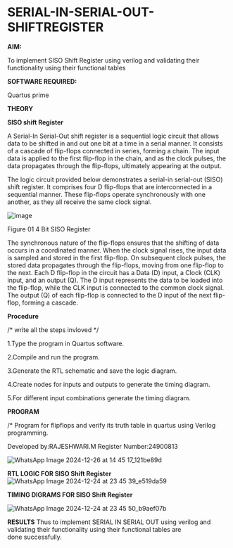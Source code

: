 # SERIAL-IN-SERIAL-OUT-SHIFTREGISTER

**AIM:** 

To implement  SISO Shift Register using verilog and validating their functionality using their functional tables

**SOFTWARE REQUIRED:**

Quartus prime

**THEORY**

**SISO shift Register**

A Serial-In Serial-Out shift register is a sequential logic circuit that allows data to be shifted in and out one bit at a time in a serial manner. It consists of a cascade of flip-flops connected in series, forming a chain. The input data is applied to the first flip-flop in the chain, and as the clock pulses, the data propagates through the flip-flops, ultimately appearing at the output.

The logic circuit provided below demonstrates a serial-in serial-out (SISO) shift register. It comprises four D flip-flops that are interconnected in a sequential manner. These flip-flops operate synchronously with one another, as they all receive the same clock signal.

![image](https://github.com/naavaneetha/SERIAL-IN-SERIAL-OUT-SHIFTREGISTER/assets/154305477/e81c4072-37f9-46c6-8145-566764b74c3a)

Figure 01 4 Bit SISO Register

The synchronous nature of the flip-flops ensures that the shifting of data occurs in a coordinated manner. When the clock signal rises, the input data is sampled and stored in the first flip-flop. On subsequent clock pulses, the stored data propagates through the flip-flops, moving from one flip-flop to the next.
Each D flip-flop in the circuit has a Data (D) input, a Clock (CLK) input, and an output (Q). The D input represents the data to be loaded into the flip-flop, while the CLK input is connected to the common clock signal. The output (Q) of each flip-flop is connected to the D input of the next flip-flop, forming a cascade.

**Procedure**

/* write all the steps invloved */

1.Type the program in Quartus software.

2.Compile and run the program.

3.Generate the RTL schematic and save the logic diagram.

4.Create nodes for inputs and outputs to generate the timing diagram.

5.For different input combinations generate the timing diagram.


**PROGRAM**

/* Program for flipflops and verify its truth table in quartus using Verilog programming.

Developed by:RAJESHWARI.M Register Number:24900813


![WhatsApp Image 2024-12-26 at 14 45 17_121be89d](https://github.com/user-attachments/assets/673bfbe7-3da9-411a-ade3-4bf0a3c6421b)


**RTL LOGIC FOR SISO Shift Register**
![WhatsApp Image 2024-12-24 at 23 45 39_e519da59](https://github.com/user-attachments/assets/4a9196cb-b700-4a87-9377-7ac65cccc2c2)


**TIMING DIGRAMS FOR SISO Shift Register**

![WhatsApp Image 2024-12-24 at 23 45 50_b9aef07b](https://github.com/user-attachments/assets/f900265f-4c7c-43cf-a04c-48d7f12dcfa0)


**RESULTS**
Thus to implement  SERIAL IN SERIAL OUT using verilog and validating their functionality using their functional tables are done successfully.
